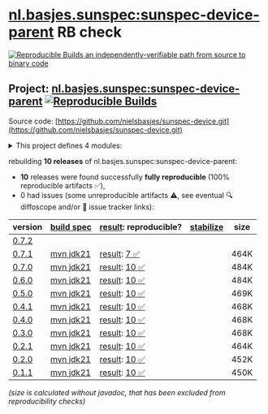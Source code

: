 [nl.basjes.sunspec:sunspec-device-parent](https://central.sonatype.com/artifact/nl.basjes.sunspec/sunspec-device-parent/versions) RB check
=======

[![Reproducible Builds](https://reproducible-builds.org/images/logos/rb.svg) an independently-verifiable path from source to binary code](https://reproducible-builds.org/)

## Project: [nl.basjes.sunspec:sunspec-device-parent](https://central.sonatype.com/artifact/nl.basjes.sunspec/sunspec-device-parent/versions) [![Reproducible Builds](https://img.shields.io/endpoint?url=https://raw.githubusercontent.com/jvm-repo-rebuild/reproducible-central/master/content/nl/basjes/sunspec/sunspec-device-parent/badge.json)](https://github.com/jvm-repo-rebuild/reproducible-central/blob/master/content/nl/basjes/sunspec/sunspec-device-parent/README.md)

Source code: [https://github.com/nielsbasjes/sunspec-device.git](https://github.com/nielsbasjes/sunspec-device.git)

<details><summary>This project defines 4 modules:</summary>

* [nl.basjes.sunspec:sunspec-device](https://central.sonatype.com/artifact/nl.basjes.sunspec/sunspec-device/overview)
* [nl.basjes.sunspec:sunspec-device-parent](https://central.sonatype.com/artifact/nl.basjes.sunspec/sunspec-device-parent/overview)
* [nl.basjes.sunspec:sunspec-model](https://central.sonatype.com/artifact/nl.basjes.sunspec/sunspec-model/overview)
* [nl.basjes.sunspec:sunspec-schema-writer](https://central.sonatype.com/artifact/nl.basjes.sunspec/sunspec-schema-writer/overview)
</details>

rebuilding **10 releases** of nl.basjes.sunspec:sunspec-device-parent:
- **10** releases were found successfully **fully reproducible** (100% reproducible artifacts :white_check_mark:),
- 0 had issues (some unreproducible artifacts :warning:, see eventual :mag: diffoscope and/or :memo: issue tracker links):

| version | [build spec](/BUILDSPEC.md) | [result](https://reproducible-builds.org/docs/jvm/): reproducible? | [stabilize](https://github.com/google/oss-rebuild/blob/main/cmd/stabilize/README.md) | size |
| -- | --------- | ------ | ------ | -- |
| [0.7.2](https://central.sonatype.com/artifact/nl.basjes.sunspec/sunspec-device-parent/0.7.2/pom) | | | |
| [0.7.1](https://central.sonatype.com/artifact/nl.basjes.sunspec/sunspec-device-parent/0.7.1/pom) | [mvn jdk21](sunspec-device-parent-0.7.1.buildspec) | [result](sunspec-device-parent-0.7.1.buildinfo): [7 :white_check_mark: ](sunspec-device-parent-0.7.1.buildcompare) | | 464K |
| [0.7.0](https://central.sonatype.com/artifact/nl.basjes.sunspec/sunspec-device-parent/0.7.0/pom) | [mvn jdk21](sunspec-device-parent-0.7.0.buildspec) | [result](sunspec-device-parent-0.7.0.buildinfo): [10 :white_check_mark: ](sunspec-device-parent-0.7.0.buildcompare) | | 484K |
| [0.6.0](https://central.sonatype.com/artifact/nl.basjes.sunspec/sunspec-device-parent/0.6.0/pom) | [mvn jdk21](sunspec-device-parent-0.6.0.buildspec) | [result](sunspec-device-parent-0.6.0.buildinfo): [10 :white_check_mark: ](sunspec-device-parent-0.6.0.buildcompare) | | 484K |
| [0.5.0](https://central.sonatype.com/artifact/nl.basjes.sunspec/sunspec-device-parent/0.5.0/pom) | [mvn jdk21](sunspec-device-parent-0.5.0.buildspec) | [result](sunspec-device-parent-0.5.0.buildinfo): [10 :white_check_mark: ](sunspec-device-parent-0.5.0.buildcompare) | | 469K |
| [0.4.1](https://central.sonatype.com/artifact/nl.basjes.sunspec/sunspec-device-parent/0.4.1/pom) | [mvn jdk21](sunspec-device-parent-0.4.1.buildspec) | [result](sunspec-device-parent-0.4.1.buildinfo): [10 :white_check_mark: ](sunspec-device-parent-0.4.1.buildcompare) | | 468K |
| [0.4.0](https://central.sonatype.com/artifact/nl.basjes.sunspec/sunspec-device-parent/0.4.0/pom) | [mvn jdk21](sunspec-device-parent-0.4.0.buildspec) | [result](sunspec-device-parent-0.4.0.buildinfo): [10 :white_check_mark: ](sunspec-device-parent-0.4.0.buildcompare) | | 468K |
| [0.3.0](https://central.sonatype.com/artifact/nl.basjes.sunspec/sunspec-device-parent/0.3.0/pom) | [mvn jdk21](sunspec-device-parent-0.3.0.buildspec) | [result](sunspec-device-parent-0.3.0.buildinfo): [10 :white_check_mark: ](sunspec-device-parent-0.3.0.buildcompare) | | 468K |
| [0.2.1](https://central.sonatype.com/artifact/nl.basjes.sunspec/sunspec-device-parent/0.2.1/pom) | [mvn jdk21](sunspec-device-parent-0.2.1.buildspec) | [result](sunspec-device-parent-0.2.1.buildinfo): [10 :white_check_mark: ](sunspec-device-parent-0.2.1.buildcompare) | | 464K |
| [0.2.0](https://central.sonatype.com/artifact/nl.basjes.sunspec/sunspec-device-parent/0.2.0/pom) | [mvn jdk21](sunspec-device-parent-0.2.0.buildspec) | [result](sunspec-device-parent-0.2.0.buildinfo): [10 :white_check_mark: ](sunspec-device-parent-0.2.0.buildcompare) | | 452K |
| [0.1.1](https://central.sonatype.com/artifact/nl.basjes.sunspec/sunspec-device-parent/0.1.1/pom) | [mvn jdk21](sunspec-device-parent-0.1.1.buildspec) | [result](sunspec-device-parent-0.1.1.buildinfo): [10 :white_check_mark: ](sunspec-device-parent-0.1.1.buildcompare) | | 450K |

<i>(size is calculated without javadoc, that has been excluded from reproducibility checks)</i>
